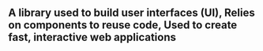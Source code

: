 ## A  library used to build user interfaces (UI), Relies on components to reuse code, Used to create fast, interactive web applications